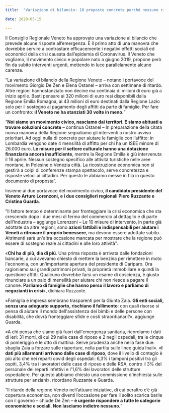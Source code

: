 ```yaml
---  
title:  "Variazione di bilancio: 10 proposte concrete perché nessuno rimanga indietro"

date: 2020-05-15

---
```


  

Il Consiglio Regionale Veneto ha approvato una variazione al bilancio che prevede alcune risposte all’emergenza. È il primo atto di una manovra che dovrebbe servire a contrastare efficacemente i negativi effetti sociali ed economici della crisi causata dall’epidemia di Coronavirus. Il Veneto che vogliamo, il movimento civico e popolare nato a giugno 2019, propone però fin da subito interventi urgenti, mettendo in luce parallelamente alcune carenze.

  

“La variazione di bilancio della Regione Veneto – notano i portavoce del movimento Giorgio De Zen e Elena Ostanel – arriva con settimane di ritardo. Altre regioni hannostanziato non decine ma centinaia di milioni di euro già a inizio aprile. Basti pensare ai 320 milioni di euro resi disponibili dalla Regione Emilia Romagna, ai 43 milioni di euro destinati dalla Regione Lazio solo per il sostegno al pagamento degli affitti da parte di famiglie. Per fare un confronto:  **il Veneto ne ha stanziati 30 volte in meno.**”

  

“**Noi siamo un movimento civico, nasciamo dai territori. E siamo abituati a trovare soluzioni concrete** – continua Ostanel – In preparazione della citata nuova manovra della Regione segnaliamo gli interventi a nostro avviso prioritari. Ad oggi nulla di concreto per aiutare le famiglie con l’affitto: in Lombardia vengono date 4 mensilità di affitto per chi ha un ISEE minore di 26.000 euro.  **Le misure per il settore culturale hanno una dotazione finanziaria ancora insufficiente**, mentre la Regione Emilia è giù intervenuta il 16 aprile. Nessun sostegno specifico alle attività turistiche nelle aree montane, in Polesine o Venezia città. La ricostruzione economica non si gestirà a colpi di conferenze stampa spettacolo, serve concretezza e risposte veloci ai cittadini. Per questo le abbiamo messe in fila in questo documento di proposta”.

  

Insieme ai due portavoce del movimento civico, **il candidato presidente del Veneto Arturo Lorenzoni, e i due consiglieri regionali Piero Ruzzante e Cristina Guarda**.

  

“Il fattore tempo è determinante per fronteggiare la crisi economica che sta crescendo dopo i due mesi di fermo del commercio al dettaglio e di parte dell'industria – aggiunge Lorenzoni – Le 10 misure di intervento, in parte già adottate da altre regioni, sono **azioni fattibili e indispensabili per aiutare i Veneti a ritrovare il proprio benessere**, ma devono essere adottate subito. Altrimenti sarà un'altra occasione mancata per mostrare che la regione può essere di sostegno reale ai cittadini e alle loro attività".

  

«**Chi ha di più, dia di più**. Una prima risposta è arrivata dalle fondazioni bancarie, a cui avevamo chiesto di mettere la benzina per rimettere in moto l'economia, con un'importante apertura del presidente di Cariparo. Ora ragioniamo sui grandi patrimoni privati, la proprietà immobiliare e quindi la questione affitti. Qualcuno dovrebbe farsi un esame di coscienza, è giusto rinunciare a un paio di mensilità per aiutare chi non riesce a pagare il canone.  **Parliamo di famiglie che hanno perso il lavoro e parliamo di negozianti in crisi**», dichiara Ruzzante.

  

«Famiglia e impresa sembrano trasparenti per la Giunta Zaia. **Gli enti sociali, senza una adeguato supporto, rischiano il fallimento**: con quali risorse si pensa di aiutare il mondo dell'assistenza dei bimbi e delle persone con disabilità, che dovrà fronteggiare sfide e costi straordianari?», aggiunge Guarda.

  

«A chi pensa che siamo già fuori dall'emergenza sanitaria, ricordiamo i dati di ieri: 31 morti, di cui 29 nelle case di riposo e 2 negli ospedali, tra le cinque di pomeriggio e le otto di mattina. Serve prudenza anche nella fase due: sbaglia Zaia a forzare sulle riaperture, nella partita sulle linee guida Inail». «**I dati più allarmanti arrivano dalle case di riposo**, dove il livello di contagio è più alto che nei reparti covid degli ospedali: 6,3% i tamponi positivi tra gli ospiti, 3,4% tra i lavoratori delle case di riposo e delle RSA, contro il 3% del personale dei reparti infettivi e l'1,6% dei lavoratori delle strutture ospedaliere. Per questo abbiamo chiesto una commissione d'inchiesta sulle strutture per anziani», ricordano Ruzzante e Guarda.

  

“Il ritardo della regione Veneto nell’attuare iniziative, di cui peraltro c’è già copertura economica, non diventi l’occasione per fare il solito scarica barile con il governo – chiude De Zen –  **è urgente rispondere a tutte le categorie economiche e sociali. Non lasciamo indietro nessuno.**”
